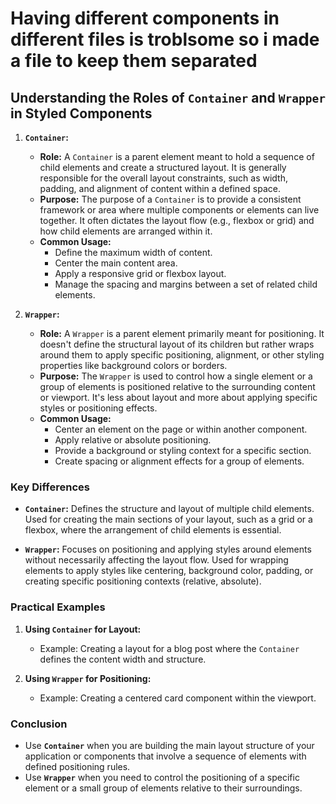 
# Having different components in different files is troblsome so i made a file to keep them separated

## Understanding the Roles of `Container` and `Wrapper` in Styled Components

1. **`Container`:**
   - **Role:** A `Container` is a parent element meant to hold a sequence of child elements and create a structured layout. It is generally responsible for the overall layout constraints, such as width, padding, and alignment of content within a defined space.
   - **Purpose:** The purpose of a `Container` is to provide a consistent framework or area where multiple components or elements can live together. It often dictates the layout flow (e.g., flexbox or grid) and how child elements are arranged within it.
   - **Common Usage:**
     - Define the maximum width of content.
     - Center the main content area.
     - Apply a responsive grid or flexbox layout.
     - Manage the spacing and margins between a set of related child elements.

2. **`Wrapper`:**
   - **Role:** A `Wrapper` is a parent element primarily meant for positioning. It doesn't define the structural layout of its children but rather wraps around them to apply specific positioning, alignment, or other styling properties like background colors or borders.
   - **Purpose:** The `Wrapper` is used to control how a single element or a group of elements is positioned relative to the surrounding content or viewport. It's less about layout and more about applying specific styles or positioning effects.
   - **Common Usage:**
     - Center an element on the page or within another component.
     - Apply relative or absolute positioning.
     - Provide a background or styling context for a specific section.
     - Create spacing or alignment effects for a group of elements.

### Key Differences

- **`Container`:** Defines the structure and layout of multiple child elements. Used for creating the main sections of your layout, such as a grid or a flexbox, where the arrangement of child elements is essential.
  
- **`Wrapper`:** Focuses on positioning and applying styles around elements without necessarily affecting the layout flow. Used for wrapping elements to apply styles like centering, background color, padding, or creating specific positioning contexts (relative, absolute).

### Practical Examples

1. **Using `Container` for Layout:**
   - Example: Creating a layout for a blog post where the `Container` defines the content width and structure.

2. **Using `Wrapper` for Positioning:**
   - Example: Creating a centered card component within the viewport.

### Conclusion

- Use **`Container`** when you are building the main layout structure of your application or components that involve a sequence of elements with defined positioning rules.
- Use **`Wrapper`** when you need to control the positioning of a specific element or a small group of elements relative to their surroundings.

